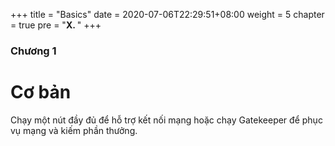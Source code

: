 +++
title = "Basics"
date = 2020-07-06T22:29:51+08:00
weight = 5
chapter = true
pre = "<b>X. </b>"
+++

### Chương 1

# Cơ bản

Chạy một nút đầy đủ để hỗ trợ kết nối mạng hoặc chạy Gatekeeper để phục vụ mạng và kiếm phần thưởng.
